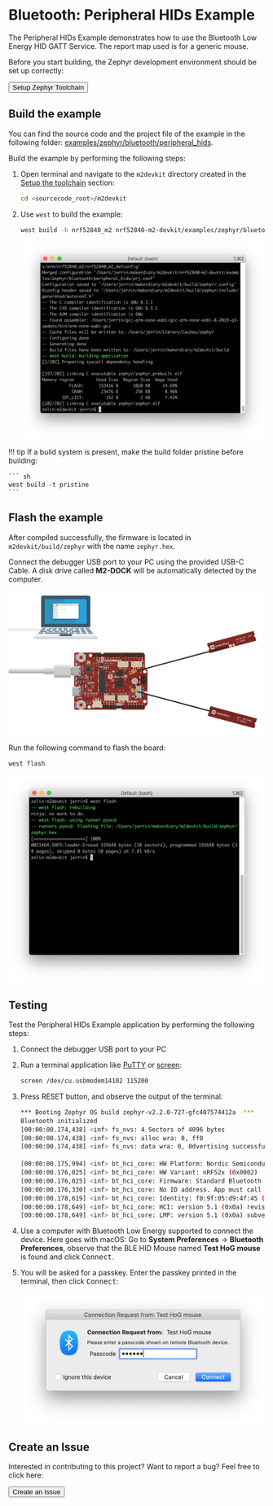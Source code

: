 # Bluetooth: Peripheral HIDs Example

The Peripheral HIDs Example demonstrates how to use the Bluetooth Low Energy HID GATT Service. The report map used is for a generic mouse.

Before you start building, the Zephyr development environment should be set up correctly:

<a href="../../setup"><button data-md-color-primary="red-bud" style="width:auto;">Setup Zephyr Toolchain</button></a>

## Build the example

You can find the source code and the project file of the example in the following folder: [examples/zephyr/bluetooth/peripheral_hids](https://github.com/makerdiary/nrf52840-m2-devkit/tree/master/examples/zephyr/bluetooth/peripheral_hids).

Build the example by performing the following steps:

1. Open terminal and navigate to the `m2devkit` directory created in the [Setup the toolchain](../setup.md) section:

	``` sh
	cd <sourcecode_root>/m2devkit
	```

2. Use `west` to build the example:

	``` sh
	west build -b nrf52840_m2 nrf52840-m2-devkit/examples/zephyr/bluetooth/peripheral_hids
	```

	![](assets/images/building-ble-hids.png)

!!! tip
	If a build system is present, make the build folder pristine before building:

	``` sh
	west build -t pristine
	```

## Flash the example

After compiled successfully, the firmware is located in `m2devkit/build/zephyr` with the name `zephyr.hex`.

Connect the debugger USB port to your PC using the provided USB-C Cable. A disk drive called **M2-DOCK** will be automatically detected by the computer.

![](../assets/images/programming-firmware.png)

Run the following command to flash the board:

``` sh
west flash
```

![](assets/images/flashing-ble-hids.png)

## Testing

Test the Peripheral HIDs Example application by performing the following steps:

1. Connect the debugger USB port to your PC

2. Run a terminal application like [PuTTY](https://www.chiark.greenend.org.uk/~sgtatham/putty/) or [screen](https://www.gnu.org/software/screen/manual/screen.html):

	``` sh
	screen /dev/cu.usbmodem14102 115200
	```

3. Press RESET button, and observe the output of the terminal:

	``` sh
	*** Booting Zephyr OS build zephyr-v2.2.0-727-gfc407574412a  ***
	Bluetooth initialized
	[00:00:00.174,438] <inf> fs_nvs: 4 Sectors of 4096 bytes
	[00:00:00.174,438] <inf> fs_nvs: alloc wra: 0, ff0
	[00:00:00.174,438] <inf> fs_nvs: data wra: 0, 0dvertising successfully started

	[00:00:00.175,994] <inf> bt_hci_core: HW Platform: Nordic Semiconductor (0x0002)
	[00:00:00.176,025] <inf> bt_hci_core: HW Variant: nRF52x (0x0002)
	[00:00:00.176,025] <inf> bt_hci_core: Firmware: Standard Bluetooth controller (0x00) Version 2.2 Build 99
	[00:00:00.176,330] <inf> bt_hci_core: No ID address. App must call settings_load()
	[00:00:00.178,619] <inf> bt_hci_core: Identity: f0:9f:05:d9:4f:45 (random)
	[00:00:00.178,649] <inf> bt_hci_core: HCI: version 5.1 (0x0a) revision 0x0000, manufacturer 0x05f1
	[00:00:00.178,649] <inf> bt_hci_core: LMP: version 5.1 (0x0a) subver 0xffff
	```

4. Use a computer with Bluetooth Low Energy supported to connect the device. Here goes with macOS: Go to **System Preferences** -> **Bluetooth Preferences**, observe that the BLE HID Mouse named **Test HoG mouse** is found and click <kbd>Connect</kbd>.

5. You will be asked for a passkey. Enter the passkey printed in the terminal, then click <kbd>Connect</kbd>:

	![](assets/images/macos-ble-hids.png)


## Create an Issue

Interested in contributing to this project? Want to report a bug? Feel free to click here:

<a href="https://github.com/makerdiary/nrf52840-m2-devkit/issues/new?title=Zephyr:%20BLE%20HIDs:%20%3Ctitle%3E"><button data-md-color-primary="red-bud"><i class="fa fa-github"></i> Create an Issue</button></a>
